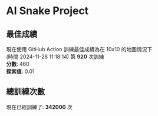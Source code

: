 
# AI Snake Project

## **最佳成績**
現在使用 GitHub Action 訓練最佳成績為在 10x10 的地圖情況下  
(時間 2024-11-28 11:18:14) 第 **920** 次訓練  
**分數**: 460  
**探索值**: 0.01

## 總訓練次數
現在已經訓練了: **342000** 次
